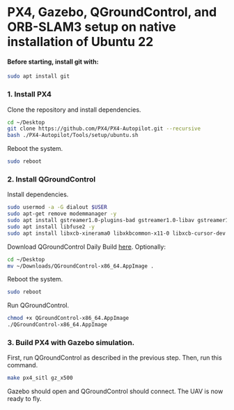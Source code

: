 # PX4, Gazebo, QGroundControl, and ORB-SLAM3 setup on native installation of Ubuntu 22

#### Before starting, install git with:
```bash
sudo apt install git
```

### 1. Install PX4
Clone the repository and install dependencies.
```bash
cd ~/Desktop
git clone https://github.com/PX4/PX4-Autopilot.git --recursive
bash ./PX4-Autopilot/Tools/setup/ubuntu.sh
```
Reboot the system.
```bash
sudo reboot
```

### 2. Install QGroundControl
Install dependencies.
```bash
sudo usermod -a -G dialout $USER
sudo apt-get remove modemmanager -y
sudo apt install gstreamer1.0-plugins-bad gstreamer1.0-libav gstreamer1.0-gl -y
sudo apt install libfuse2 -y
sudo apt install libxcb-xinerama0 libxkbcommon-x11-0 libxcb-cursor-dev -y
```
Download QGroundControl Daily Build [here](https://d176tv9ibo4jno.cloudfront.net/builds/master/QGroundControl-x86_64.AppImage).
Optionally:
```bash
cd ~/Desktop
mv ~/Downloads/QGroundControl-x86_64.AppImage .
```
Reboot the system.
```bash
sudo reboot
```
Run QGroundControl.
```bash
chmod +x QGroundControl-x86_64.AppImage
./QGroundControl-x86_64.AppImage
```

### 3. Build PX4 with Gazebo simulation.
First, run QGroundControl as described in the previous step.
Then, run this command.
```bash
make px4_sitl gz_x500
```
Gazebo should open and QGroundControl should connect. The UAV is now ready to fly.